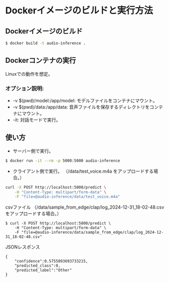 # Dockerイメージのビルドと実行方法
## Dockerイメージのビルド

```bash
$ docker build -t audio-inference .
```
## Dockerコンテナの実行
Linuxでの動作を想定。


### オプション説明:

- -v $(pwd)/model:/app/model: モデルファイルをコンテナにマウント。
- -v $(pwd)/data:/app/data: 音声ファイルを保存するディレクトリをコンテナにマウント。
- -it: 対話モードで実行。

## 使い方


- サーバー側で実行。
```bash
$ docker run -it --rm -p 5000:5000 audio-inference
```

- クライアント側で実行。
（/data/test_voice.m4a をアップロードする場合。）
```bash
curl -X POST http://localhost:5000/predict \
    -H "Content-Type: multipart/form-data" \
    -F "file=@audio-inference/data/test_voice.m4a"
```

csvファイル （/data/sample_from_edge/clap/log_2024-12-31_18-02-48.csv をアップロードする場合。）
```
$ curl -X POST http://localhost:5000/predict \
    -H "Content-Type: multipart/form-data" \
    -F "file=@audio-inference/data/sample_from_edge/clap/log_2024-12-31_18-02-48.csv"
```

JSONレスポンス
```
{
    "confidence":0.5755093693733215,
    "predicted_class":0,
    "predicted_label":"Other"
}
```